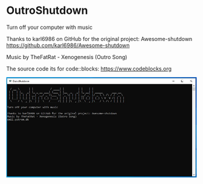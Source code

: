 # OutroShutdown
Turn off your computer with music

Thanks to karl6986 on GitHub for the original project: Awesome-shutdown
https://github.com/karl6986/Awesome-shutdown

Music by TheFatRat - Xenogenesis (Outro Song)

The source code its for code::blocks: https://www.codeblocks.org

![screenshot](https://raw.githubusercontent.com/emil35i5/OutroShutdown/refs/heads/main/screenshot.jpg)
